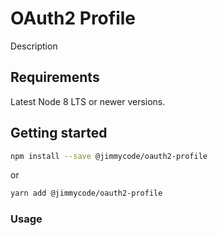 # OAuth2 Profile

Description

## Requirements

Latest Node 8 LTS or newer versions.

## Getting started

```sh
npm install --save @jimmycode/oauth2-profile
```

or 

```sh
yarn add @jimmycode/oauth2-profile
```

### Usage

```ts
```

